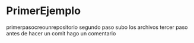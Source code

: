 # PrimerEjemplo
primerpasocreounrepositorio
segundo paso subo los archivos
tercer paso antes de hacer un comit hago un comentario






